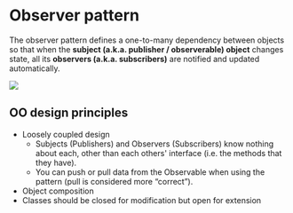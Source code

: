 # Observer pattern

The observer pattern defines a one-to-many dependency between objects so that when the **subject \(a.k.a. publisher / observerable\) object** changes state, all its **observers \(a.k.a. subscribers\)** are notified and updated automatically.

![](../.gitbook/assets/observer_pattern_diagram.png)

## OO design principles

* Loosely coupled design
  * Subjects \(Publishers\) and Observers \(Subscribers\) know nothing about each, other than each others' interface \(i.e. the methods that they have\).
  * You can push or pull data from the Observable when using the pattern \(pull is considered more “correct”\).
* Object composition
* Classes should be closed for modification but open for extension

